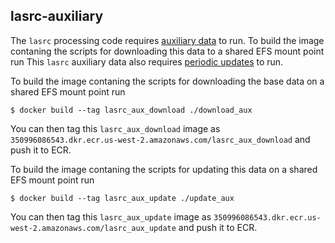 ## lasrc-auxiliary
The `lasrc` processing code requires [auxiliary data](https://github.com/developmentseed/espa-surface-reflectance/tree/master/lasrc#downloads) to run.  To build the image contaning the scripts for downloading this data to a shared EFS mount point run
This `lasrc` auxiliary data also requires [periodic updates](https://github.com/developmentseed/espa-surface-reflectance/tree/master/lasrc#auxiliary-data-updates) to run.

To build the image contaning the scripts for downloading the base data on a shared EFS mount point run
```shell
$ docker build --tag lasrc_aux_download ./download_aux
```
You can then tag this `lasrc_aux_download` image as `350996086543.dkr.ecr.us-west-2.amazonaws.com/lasrc_aux_download` and push it to ECR.

To build the image contaning the scripts for updating this data on a shared EFS mount point run

```shell
$ docker build --tag lasrc_aux_update ./update_aux
```
You can then tag this `lasrc_aux_update` image as `350996086543.dkr.ecr.us-west-2.amazonaws.com/lasrc_aux_update` and push it to ECR.


